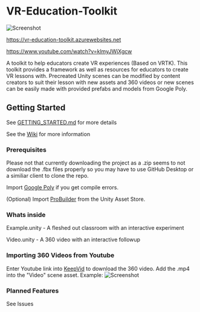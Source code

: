 # VR-Education-Toolkit

![Screenshot](https://github.com/Legorobotdude/VR-Education-Toolkit/blob/master/Images/hackil18.3.png "Screenshot")

https://vr-education-toolkit.azurewebsites.net

https://www.youtube.com/watch?v=klmyJWjXgcw

A toolkit to help educators create VR experiences (Based on VRTK).
This toolkit provides a framework as well as resources for educators to create VR lessons with. Precreated Unity scenes can be modified by content creators to suit their lesson with new assets and 360 videos or new scenes can be easily made with provided prefabs and models from Google Poly.

## Getting Started

See [GETTING_STARTED.md](GETTING_STARTED.md) for more details

See the [Wiki](https://github.com/Legorobotdude/VR-Education-Toolkit/wiki) for more information

### Prerequisites

Please not that currently downloading the project as a .zip seems to not download the .fbx files properly so you may have to use GitHub Desktop or a similiar client to clone the repo.

Import [Google Poly](https://assetstore.unity.com/packages/templates/systems/poly-toolkit-104464) if you get compile errors.

(Optional) Import [ProBuilder](https://assetstore.unity.com/packages/tools/modeling/probuilder-111418 "probuilder") from the Unity Asset Store.

### Whats inside

Example.unity - A fleshed out classroom with an interactive experiment

Video.unity - A 360 video with an interactive followup

### Importing 360 Videos from Youtube

Enter Youtube link into [KeepVid](https://keepvid.com/ "keepvid") to download the 360 video. Add the .mp4 into the "Video" scene asset.
Example:
![Screenshot](https://github.com/Legorobotdude/VR-Education-Toolkit/blob/master/Images/360cap.PNG "360 Video")

### Planned Features

See Issues
